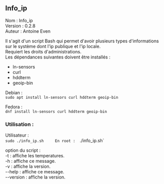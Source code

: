 ## Info_ip
 
Nom : Info_ip  
Version : 0.2.8  
Auteur : Antoine Even 

Il s'agit d'un script Bash qui permet d'avoir plusieurs types d'informations sur le système
dont l'ip publique et l'ip locale.  
Requiert les droits d'administrations.  
Les dépendances suivantes doivent être installés :   
- ln-sensors
- curl
- hddterm
- geoip-bin  

Debian :  
`sudo apt install ln-sensors curl hddterm geoip-bin`

Fedora :  
`dnf install ln-sensors curl hddterm geoip-bin`

### Utilisation :
Utilisateur :  
`sudo ./info_ip.sh    
En root : 
`./info_ip.sh`

option du script :  
-t		: affiche les temperatures.  
-h		: affiche ce message.  
-v		: affiche la version.  
--help		: affiche ce message.  
--version	: affiche la version.  
